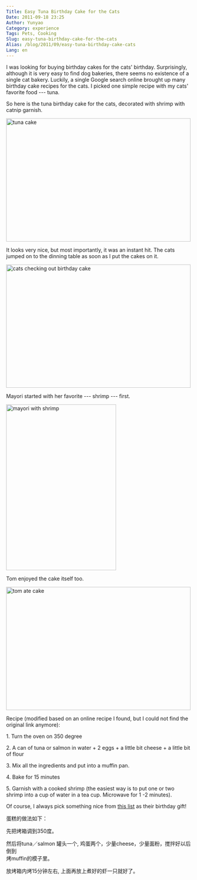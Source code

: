 ```yaml
---
Title: Easy Tuna Birthday Cake for the Cats
Date: 2011-09-18 23:25
Author: Yunyao
Category: experience
Tags: Pets, Cooking
Slug: easy-tuna-birthday-cake-for-the-cats
Alias: /blog/2011/09/easy-tuna-birthday-cake-cats
Lang: en
---
```


I was looking for buying birthday cakes for the cats' birthday. Surprisingly, although it is very easy to find dog bakeries, there seems no existence of a single cat bakery. Luckily, a single Google search online brought up many birthday cake recipes for the cats. I picked one simple recipe with my cats' favorite food --- tuna.

So here is the tuna birthday cake for the cats, decorated with shrimp with catnip garnish.

<img src="https://farm5.static.flickr.com/4017/4577556814_9018ebe5f2.jpg" width="500" height="333" alt="tuna cake" />

It looks very nice, but most importantly, it was an instant hit. The cats jumped on to the dinning table as soon as I put the cakes on it.

<img src="https://farm4.static.flickr.com/3363/4577557044_6477ceb9a6.jpg" width="500" height="333" alt="cats checking out birthday cake" />

Mayori started with her favorite --- shrimp --- first.

<img src="https://farm4.static.flickr.com/3387/4577560426_585cc5f825.jpg" width="298" height="448" alt="mayori with shrimp" />

Tom enjoyed the cake itself too.

<img src="https://farm5.static.flickr.com/4018/4576927309_9749a462f9.jpg" width="500" height="333" alt="tom ate cake" />

Recipe (modified based on an online recipe I found, but I could not find the original link anymore):

1\. Turn the oven on 350 degree

2\. A can of tuna or salmon in water + 2 eggs + a little bit cheese + a little bit of flour

3\. Mix all the <span class="st">ingredients </span>and put into a muffin pan.

4\. Bake for 15 minutes

5\. Garnish with a cooked shrimp (the easiest way is to put one or two shrimp into a cup of water in a tea cup. Microwave for 1 -2 minutes).

Of course, I always pick something nice from [this list](https://yyhh.org/top-10-products-cats "birthday gift for the cats") as their birthday gift!

蛋糕的做法如下：

先把烤箱调到350度。

然后将tuna／salmon 罐头一个, 鸡蛋两个，少量cheese，少量面粉，搅拌好以后倒到  
烤muffin的模子里。

放烤箱内烤15分钟左右, 上面再放上煮好的虾一只就好了。
